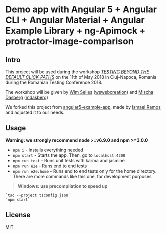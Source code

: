 # Demo app with Angular 5 + Angular CLI + Angular Material + Angular Example Library + ng-Apimock + protractor-image-comparison

## Intro
This project will be used during the workshop [*TESTING BEYOND THE DEFAULT CLICK-PATHS*](https://romaniatesting.ro/sessions/testing-beyond-the-default-click-paths/) on the 11th of May 2018 in  Cluj-Napoca, Romania during the Romanian Testing Conference 2018.

The workshop will be given by [Wim Selles](https://romaniatesting.ro/speakers/wim-selles/) ([wswebcreation](https://github.com/wswebcreation/)) and [Mischa Dasberg](https://romaniatesting.ro/speakers/mischa-dasberg/) ([mdasberg](https://github.com/mdasberg))

We forked this project from [angular5-example-app](https://github.com/Ismaestro/angular5-example-app), made by [Ismael Ramos](https://github.com/Ismaestro) and adjusted it to our needs.

## Usage

**Warning: we strongly recommend node >=v6.9.0 and npm >=3.0.0**

- `npm i` - Installs everything needed
- `npm start` - Starts the app. Then, go to `localhost:4200`
- `npm run test` - Runs unit tests with karma and jasmine
- `npm run e2e` - Runs end to end tests
- `npm run e2e:home` - Runs end to end tests only for the home directory. There are more commands like this one, for development purposes


> **Windows: use precompilation to speed up**

    `tsc --project tsconfig.json`
    `npm start`

## License

MIT
